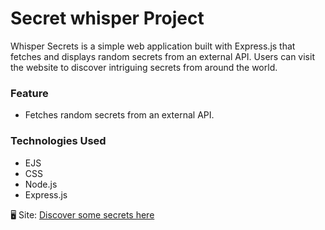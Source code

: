 # Secret whisper Project
Whisper Secrets is a simple web application built with Express.js that fetches and displays random secrets from an external API. Users can visit the website to discover intriguing secrets from around the world.

### Feature
* Fetches random secrets from an external API.

### Technologies Used
* EJS
* CSS
* Node.js
* Express.js


🖥 Site: [Discover some secrets here][def]

[def]: https://secrets-whisper.onrender.com